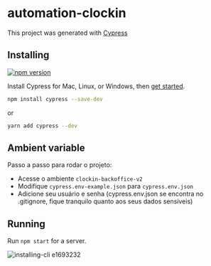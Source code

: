 # automation-clockin

This project was generated with [Cypress](https://www.cypress.io/)

## Installing

[![npm version](https://badge.fury.io/js/cypress.svg)](https://badge.fury.io/js/cypress)

Install Cypress for Mac, Linux, or Windows, then [get started](https://on.cypress.io/install).

```bash
npm install cypress --save-dev
```
or
```bash
yarn add cypress --dev
```

## Ambient variable
Passo a passo para rodar o projeto:

- Acesse o ambiente `clockin-backoffice-v2`
- Modifique `cypress.env-example.json` para `cypress.env.json`
- Adicione seu usuário e senha (cypress.env.json se encontra no .gitignore, fique tranquilo quanto aos seus dados sensíveis)

## Running

Run `npm start` for a server.

![installing-cli e1693232](https://user-images.githubusercontent.com/1271364/31740846-7bf607f0-b420-11e7-855f-41c996040d31.gif)
